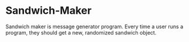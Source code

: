 # Sandwich-Maker
Sandwich maker is message generator program. Every time a user runs a program, they should get a new, randomized sandwich object.